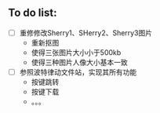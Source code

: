 ## To do list:

- [ ] 重修修改Sherry1、SHerry2、Sherry3图片
  - 重新抠图
  - 使得三张图片大小小于500kb
  - 使得三种图片人像大小基本一致
- [ ] 参照波特律动文件站，实现其所有功能
  - 按键跳转
  - 按键下载
  - 。。。
